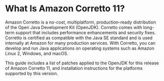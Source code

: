 # What Is Amazon Corretto 11?<a name="what-is-corretto-11"></a>

 Amazon Corretto is a no\-cost, multiplatform, production\-ready distribution of the Open Java Development Kit \(OpenJDK\)\. Corretto comes with long\-term support that includes performance enhancements and security fixes\. Corretto is certified as compatible with the Java SE standard and is used internally at Amazon for many production services\. With Corretto, you can develop and run Java applications on operating systems such as Amazon Linux 2, Windows, and macOS\. 

 This guide includes a list of patches applied to the OpenJDK for this release of Amazon Corretto 11, and installation instructions for the platforms supported by this version\. 